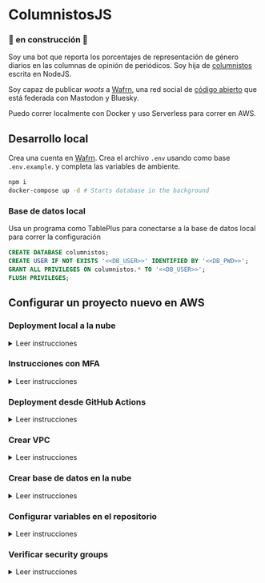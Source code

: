 # ColumnistosJS

### 🔨 en construcción 🚧

Soy una bot que reporta los porcentajes de representación de género diarios en las columnas de opinión de periódicos. Soy hija de [columnistos](https://github.com/columnistos/columnistos) escrita en NodeJS.

Soy capaz de publicar _woots_ a [Wafrn](https://app.wafrn.net/blog/columnistoscr), una red social de [código abierto](https://github.com/gabboman/wafrn) que está federada con Mastodon y Bluesky.

Puedo correr localmente con Docker y uso Serverless para correr en AWS.

## Desarrollo local

Crea una cuenta en [Wafrn](https://app.wafrn.net). Crea el archivo `.env` usando como base `.env.example`.
y completa las variables de ambiente.

```bash
npm i
docker-compose up -d # Starts database in the background
```

### Base de datos local

Usa un programa como TablePlus para conectarse a la base de datos local para correr la configuración

```sql
CREATE DATABASE columnistos;
CREATE USER IF NOT EXISTS '<<DB_USER>>' IDENTIFIED BY '<<DB_PWD>>';
GRANT ALL PRIVILEGES ON columnistos.* TO '<<DB_USER>>';
FLUSH PRIVILEGES;
```

## Configurar un proyecto nuevo en AWS

### Deployment local a la nube

<details>
<summary>Leer instrucciones</summary>

```bash
npm i -g serverless@3.40.0
```

En AWS, en el menú superior derecho elige "Security credentials". Crea un nuevo set de Access keys para CLI y guarda el csv a la computadora. Llena el siguiente comando con esos valores.

```bash
serverless config credentials --provider aws --key XXXX --secret XXXX
```

</details>

### Instrucciones con MFA

<details>
<summary>Leer instrucciones</summary>

Si tienes MFA habilitado, guarda de la misma página Security credentials el identificador de tu dispositivo MFA que tiene el patrón `arn:aws:iam:xxx`.

Vamos a generar unas credenciales temporales que vamos a guardar en un perfil llamado `mfa`. Por defecto expiran en un día.
Para que Serverless sepa que queremos usar estas credenciales temporales, hay que pasarle el parámetro `--aws-profile mfa`.

```bash
# hay que deshabilitar estas variables primero
unset AWS_ACCESS_KEY_ID
unset AWS_SECRET_ACCESS_KEY
# este comando devuelve con json con los valores temporales para aws_access_key_id, aws_secret_access_key y aws_session_token
aws sts get-session-token --serial-number arn:aws:iam:xxx --token-code [token-de-dispositivo-mfa]
# ingresa los valores temporales de key id and key secret del comando anterior
aws configure --profile mfa
# ingresa el valor temporal de session token
aws configure --profile mfa set aws_session_token [session-token-del-comando-anterior]
export AWS_PROFILE="mfa" # talvez no es completamente necesario
```

#### Comando para hacer deployment

```bash
npm run local-deploy
```

</details>

### Deployment desde GitHub Actions

<details>
<summary>Leer instrucciones</summary>

Cuando ocurre un commit en `main`, un [GitHub Workflow](.github/workflows/build-and-deploy.yml) actualiza el deployment en AWS. Para que Github sea capaz de hacer cambios en AWS, hay que darle un rol en nuestra cuenta de AWS.

1. Crear un Identity provider en AWS.
   En la consola de IAM, elije Identity providers y Add provider. En Configure provider, elije OpenID Connect.
   En Provider URL, usa `https://token.actions.githubusercontent.com`. Para la audiencia, usa `sts.amazonaws.com`.
2. Asigna un rol IAM al identity provider.
   En la página del identity provider, elije Assign role. Elije crear un nuevo rol.
   El nombre puede ser `GitHubAction-AssumeRoleWithAction` y para los permisos asigna los siguientes:

```
AmazonAPIGatewayAdministrator
AmazonRoute53AutoNamingFullAccess
AmazonRoute53ReadOnlyAccess
AmazonS3FullAccess
AWSCertificateManagerReadOnly
AWSCloudFormationFullAccess
AWSLambda_FullAccess
AmazonAPIGatewayPushToCloudWatchLogs
IAMFullAccess
CloudWatchLogsFullAccess
```

También es necesario agregar la siguiente política inline

```
{
  "Version": "2012-10-17",
  "Statement": [
    {
      "Sid": "Statement1",
      "Effect": "Allow",
      "Action": [
        "events:DescribeRule",
        "events:PutRule",
        "events:PutTargets"
      ],
      "Resource": [
        "*"
      ]
    }
  ]
}
```

3. Copia el ARN del rol a la variable de ambiente de GitHub `AWS_ROLE_TO_ASSUME`.

4. Configura los secretos de ambiente de GitHub `AWS_ACCESS_KEY_ID` y `AWS_SECRET_ACCESS_KEY`.

</details>

### Crear VPC

<details>
<summary>Leer instrucciones</summary>

1. Siguiendo las instrucciones de (este artículo)[https://medium.com/financial-engines-techblog/aws-lambdas-with-a-static-outgoing-ip-5174a1e70245], crea un VPC, 1 subnet privada y 1 pública en dos availability zones, una internet gateway, un route table adicional para las subnets pública y un NAT Gateway para el route table default.

2. En la route table pública, en el tab de Routes, hay que cambiar el route 0.0.0.0/0 para que dirija al Internet gateway. En el tab de Subnet associations, agrega las dos subnets públicas de manera explícita.

3. En la route table default, recomiendo renombrarla para indicar que es la privada. Agregar la ruta 0.0.0.0/0 hacia el NAT Gateway.

4. Agregar un security group para el lambda, con una regla Outbound de HTTPs para 0.0.0.0/0

</details>

### Crear base de datos en la nube

<details>
<summary>Leer instrucciones</summary>

1. Crear una base de datos MariaDB en free tier y elije una contraseña segura.

2. En la sección de Connectivity, elije la VPC, crea un nuevo subnet group para la db, permite acceso público, elije crear un nuevo VPC group llamado `columnistos-rds-sg` y no deja preferencia para el availability zone.

![image](./docs/imgs/database-setup.png)

3. Usando un programa como TablePlus, conéctate a la base de datos por su nombre para correr [el script para configurar el usuario y el schema](#base-de-datos-local) y [el de crear las tablas](./db/setup.sql).

</details>

### Configurar variables en el repositorio

<details>
<summary>Leer instrucciones</summary>

Configurar las siguientes variables de ambiente en GitHub

- AWS_LAMBDA_SG
- AWS_RDS_SG
- AWS_SUBNET_ID_1
- AWS_SUBNET_ID_2
- AWS_SUBNET_ID_3
- AWS_SUBNET_ID_4
- DB_HOST
- DB_USER
- CRAWLER_DIR
- ADMIN_HANDLES

Configurar el siguiente secreto en GitHub

- DB_PWD

</details>

### Verificar security groups

<details>
<summary>Leer instrucciones</summary>

El security group de rds solamente debe de tener dos inbound rules

- MySQL/Aurora del IP del local (se puede eliminar después de crear las tablas)
- MySQL/Aurora del security group del lambda

El security group de lambda solamente debe de tener dos outbound rules

- MySQL/Aurora hacia el security group del rds
- HTTPS hacia 0.0.0.0/0
</details>
